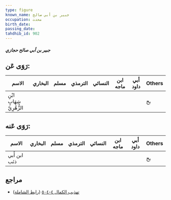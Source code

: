 ```yaml
---
type: figure
known_name: جبير بن أبي صالح
occupation: محدث
birth_date:
passing_date:
tahdhib_id: 902
---
```

##### جبير بن أبي صالح حجازي

## رَوَى عَن:
| الاسم                     | البخاري | مسلم | الترمذي | النسائي | ابن ماجه | أبي داود | Others |
| ------------------------- | ------- | ---- | ------- | ------- | -------- | -------- | ------ |
| ابْنِ شِهَابٍ الزُّهْرِيّ |         |      |         |         |          |          | بخ     |
## رَوَى عَنه:
| الاسم        | البخاري | مسلم | الترمذي | النسائي | ابن ماجه | أبي داود | Others |
| ------------ | ------- | ---- | ------- | ------- | -------- | -------- | ------ |
| ابن أَبي ذئب |         |      |         |         |          |          | بخ     |
## مراجع
- [تهذيب الكمال ٤-٥٠٤](obsidian://open?vault=Tahdhib-al-Kamal&file=Figures/٩٠٢-جبير%20بن%20أبي%20صالح%20حجازي) ([رابط الشاملة](https://shamela.ws/book/3722/2018))